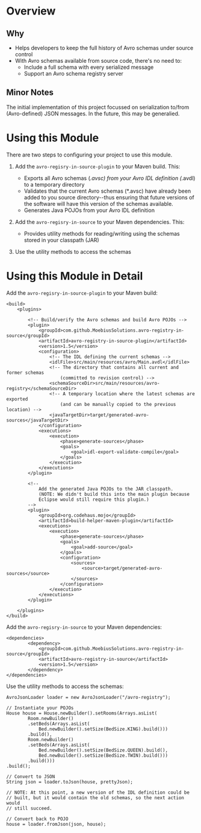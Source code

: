Overview
================

Why
----------------

* Helps developers to keep the full history of Avro schemas under source control
* With Avro schemas available from source code, there's no need to:
	* Include a full schema with every serialized message
	* Support an Avro schema registry server


Minor Notes
----------------

The initial implementation of this project focussed on serialization to/from (Avro-defined)
JSON messages. In the future, this may be generalied.


Using this Module
================

There are two steps to configuring your project to use this module.

1. Add the `avro-regisry-in-source-plugin` to your Maven build. This:

	* Exports all Avro schemas (*.avsc) from your Avro IDL definition (*.avdl) to a temporary directory
	* Validates that the current Avro schemas (*.avsc) have already been added to you source directory--thus ensuring that future versions of the software will have this version of the schemas available.
	* Generates Java POJOs from your Avro IDL definition

2. Add the `avro-regisry-in-source` to your Maven dependencies. This:

	* Provides utility methods for reading/writing using the schemas stored in your classpath (JAR)

3. Use the utility methods to access the schemas


Using this Module in Detail
================

Add the `avro-regisry-in-source-plugin` to your Maven build:


	<build>
		<plugins>

			<!-- Build/verify the Avro schemas and build Avro POJOs -->
			<plugin>
				<groupId>com.github.MoebiusSolutions.avro-registry-in-source</groupId>
				<artifactId>avro-registry-in-source-plugin</artifactId>
				<version>1.5</version>
				<configuration>
					<!-- The IDL defining the current schemas -->
					<idlFile>src/main/resources/avro/Main.avdl</idlFile>
					<!-- The directory that contains all current and former schemas
						(committed to revision control) -->
					<schemaSourceDir>src/main/resources/avro-registry</schemaSourceDir>
					<!-- A temporary location where the latest schemas are exported
						(and can be manually copied to the previous location) -->
					<javaTargetDir>target/generated-avro-sources</javaTargetDir>
				</configuration>
				<executions>
					<execution>
						<phase>generate-sources</phase>
						<goals>
							<goal>idl-export-validate-compile</goal>
						</goals>
					</execution>
				</executions>
			</plugin>

			<!--
				Add the generated Java POJOs to the JAR classpath.
				(NOTE: We didn't build this into the main plugin because
				Eclipse would still require this plugin.)
			-->
			<plugin>
				<groupId>org.codehaus.mojo</groupId>
				<artifactId>build-helper-maven-plugin</artifactId>
				<executions>
					<execution>
						<phase>generate-sources</phase>
						<goals>
							<goal>add-source</goal>
						</goals>
						<configuration>
							<sources>
								<source>target/generated-avro-sources</source>
							</sources>
						</configuration>
					</execution>
				</executions>
			</plugin>

		</plugins>
	</build>

Add the `avro-regisry-in-source` to your Maven dependencies:

	<dependencies>
			<dependency>
				<groupId>com.github.MoebiusSolutions.avro-registry-in-source</groupId>
				<artifactId>avro-registry-in-source</artifactId>
				<version>1.5</version>
			</dependency>
	</dependencies>

Use the utility methods to access the schemas:

	AvroJsonLoader loader = new AvroJsonLoader("/avro-registry");

	// Instantiate your POJOs
	House house = House.newBuilder().setRooms(Arrays.asList(
			Room.newBuilder()
			.setBeds(Arrays.asList(
				Bed.newBuilder().setSize(BedSize.KING).build()))
			.build(),
			Room.newBuilder()
			.setBeds(Arrays.asList(
				Bed.newBuilder().setSize(BedSize.QUEEN).build(),
				Bed.newBuilder().setSize(BedSize.TWIN).build()))
			.build()))
	.build();

	// Convert to JSON
	String json = loader.toJson(house, prettyJson);

	// NOTE: At this point, a new version of the IDL definition could be
	// built, but it would contain the old schemas, so the next action would
	// still succeed.

	// Convert back to POJO
	house = loader.fromJson(json, house);


